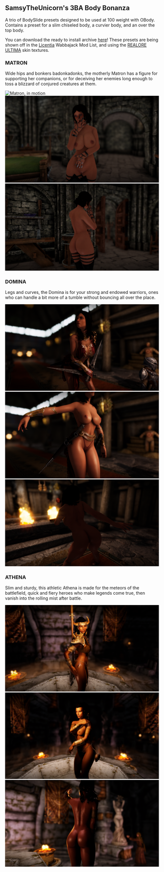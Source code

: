 ## SamsyTheUnicorn's 3BA Body Bonanza
A trio of BodySlide presets designed to be used at 100 weight with OBody. Contains a preset for a slim chiseled body, a curvier body, and an over the top body.

You can download the ready to install archive [here](https://github.com/SamsyTheUnicorn/samsytheunicorn.github.io/blob/main/SamsyTheUnicorn%27s%203BA%20Body%20Bonanza.7z)! These presets are being shown off in the [Licentia](https://github.com/cacophony-wj/LeS) Wabbajack Mod List, and using the [REALORE ULTIMA](https://www.nexusmods.com/skyrimspecialedition/mods/65577) skin textures.

### MATRON
Wide hips and bonkers badonkadonks, the motherly Matron has a figure for supporting her companions, or for deceiving her enemies long enough to toss a blizzard of conjured creatures at them.

![Matron, in motion](https://github.com/SamsyTheUnicorn/samsytheunicorn.github.io/blob/main/matron-motion.gif?raw=true)<br>
![Matron, front](https://github.com/SamsyTheUnicorn/samsytheunicorn.github.io/blob/main/matron-pose1.png?raw=true) <br>
![Matron, back](https://github.com/SamsyTheUnicorn/samsytheunicorn.github.io/blob/main/matron-pose2.png?raw=true)

### DOMINA
Legs and curves, the Domina is for your strong and endowed warriors, ones who can handle a bit more of a tumble without bouncing all over the place.

![Domina, in action](https://github.com/SamsyTheUnicorn/samsytheunicorn.github.io/blob/main/domina-pose1.png?raw=true) <br>
![Domina, front](https://github.com/SamsyTheUnicorn/samsytheunicorn.github.io/blob/main/domina-pose2.png?raw=true) <br>
![Domina, back](https://github.com/SamsyTheUnicorn/samsytheunicorn.github.io/blob/main/domina-pose3.png?raw=true)

### ATHENA
Slim and sturdy, this athletic Athena is made for the meteors of the battlefield, quick and fiery heroes who make legends come true, then vanish into the rolling mist after battle.

![Athena, in action](https://github.com/SamsyTheUnicorn/samsytheunicorn.github.io/blob/main/athena-pose1.png?raw=true) <br>
![Athena, front](https://github.com/SamsyTheUnicorn/samsytheunicorn.github.io/blob/main/athena-pose2.png?raw=true) <br>
![Athena, back](https://github.com/SamsyTheUnicorn/samsytheunicorn.github.io/blob/main/athena-pose3.png?raw=true)
